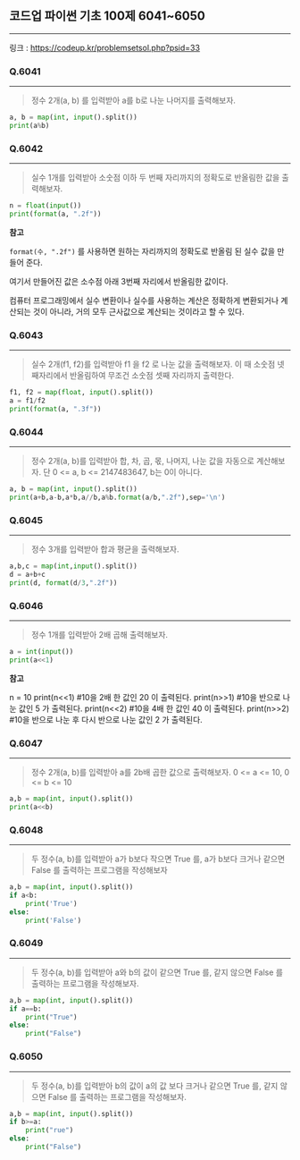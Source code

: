 ## 코드업 파이썬 기초 100제 6041~6050
-------
링크 : https://codeup.kr/problemsetsol.php?psid=33

### Q.6041
----
>정수 2개(a, b) 를 입력받아 a를 b로 나눈 나머지를 출력해보자.

```py
a, b = map(int, input().split())
print(a%b)
```

### Q.6042
----
>실수 1개를 입력받아
소숫점 이하 두 번째 자리까지의 정확도로 반올림한 값을 출력해보자.

```py
n = float(input())
print(format(a, ".2f"))
```

**참고**

```format(수, ".2f")``` 를 사용하면 원하는 자리까지의 정확도로 반올림 된 실수 값을 만들어 준다. 

여기서 만들어진 값은 소수점 아래 3번째 자리에서 반올림한 값이다.

컴퓨터 프로그래밍에서 실수 변환이나 실수를 사용하는 계산은
정확하게 변환되거나 계산되는 것이 아니라, 거의 모두 근사값으로 계산되는 것이라고 할 수 있다. 

### Q.6043
----
>실수 2개(f1, f2)를 입력받아
f1 을 f2 로 나눈 값을 출력해보자. 이 때 소숫점 넷째자리에서 반올림하여 무조건 소숫점 셋째 자리까지 출력한다.

```py
f1, f2 = map(float, input().split())
a = f1/f2
print(format(a, ".3f"))
```

### Q.6044
----
>정수 2개(a, b)를 입력받아 합, 차, 곱, 몫, 나머지, 나눈 값을 자동으로 계산해보자.
단 0 <= a, b <= 2147483647, b는 0이 아니다.

```py
a, b = map(int, input().split())
print(a+b,a-b,a*b,a//b,a%b.format(a/b,".2f"),sep='\n')
```

### Q.6045
----
>정수 3개를 입력받아 합과 평균을 출력해보자.

```py
a,b,c = map(int,input().split())
d = a+b+c
print(d, format(d/3,".2f"))
```

### Q.6046
----
>정수 1개를 입력받아 2배 곱해 출력해보자.

```py
a = int(input())
print(a<<1)
```

**참고**

n = 10
print(n<<1)  #10을 2배 한 값인 20 이 출력된다.
print(n>>1)  #10을 반으로 나눈 값인 5 가 출력된다.
print(n<<2)  #10을 4배 한 값인 40 이 출력된다.
print(n>>2)  #10을 반으로 나눈 후 다시 반으로 나눈 값인 2 가 출력된다.

### Q.6047
----
>정수 2개(a, b)를 입력받아 a를 2b배 곱한 값으로 출력해보자.
0 <= a <= 10, 0 <= b <= 10

```py
a,b = map(int, input().split())
print(a<<b)
```

### Q.6048
----
>두 정수(a, b)를 입력받아
a가 b보다 작으면 True 를, a가 b보다 크거나 같으면 False 를 출력하는 프로그램을 작성해보자

```py
a,b = map(int, input().split())
if a<b:
    print('True')
else:
    print('False')
```

### Q.6049
----
>두 정수(a, b)를 입력받아
a와 b의 값이 같으면 True 를, 같지 않으면 False 를 출력하는 프로그램을 작성해보자.

```py
a,b = map(int, input().split())
if a==b:
    print("True")
else:
    print("False")
```

### Q.6050
----
>두 정수(a, b)를 입력받아
b의 값이 a의 값 보다 크거나 같으면 True 를, 같지 않으면 False 를 출력하는 프로그램을 작성해보자.

```py
a,b = map(int, input().split())
if b>=a:
    print("rue")
else:
    print("False")
```